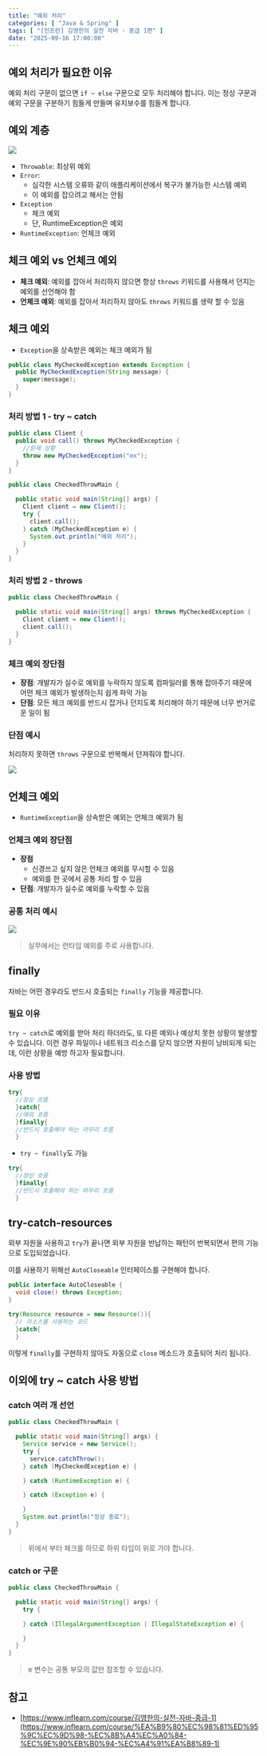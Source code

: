 ```yaml
---
title: "예외 처리"
categories: [ "Java & Spring" ]
tags: [ "[인프런] 김영한의 실전 자바 - 중급 1편" ]
date: "2025-09-16 17:00:00"
---
```


## 예외 처리가 필요한 이유

예외 처리 구문이 없으면 `if ~ else` 구문으로 모두 처리해야 합니다. 이는 정상 구문과 예외 구문을 구분하기 힘들게 만들며 유지보수를 힘들게 합니다.

## 예외 계층

![](/assets/img/_posts/2025/09/2025-09-16-예외-처리/501981826635375.png)

- `Throwable`: 최상위 예외
- `Error`:
  - 심각한 시스템 오류와 같이 애플리케이션에서 복구가 불가능한 시스템 예외
  - 이 예외를 잡으려고 해서는 안됨
- `Exception`
  - 체크 예외
  - 단, RuntimeException은 예외
- `RuntimeException`: 언체크 예외

## 체크 예외 vs 언체크 예외

- **체크 예외**: 예외를 잡아서 처리하지 않으면 항상 `throws` 키워드를 사용해서 던지는 예외를 선언해야 함
- **언체크 예외**: 예외를 잡아서 처리하지 않아도 `throws` 키워드를 생략 할 수 있음

## 체크 예외

- `Exception`을 상속받은 예외는 체크 예외가 됨

```java
public class MyCheckedException extends Exception {
  public MyCheckedException(String message) {
    super(message);
  }
}
```

### 처리 방법 1 - try ~ catch

```java
public class Client {
  public void call() throws MyCheckedException {
    //문제 상황
    throw new MyCheckedException("ex");
  }
}
```

```java
public class CheckedThrowMain {

  public static void main(String[] args) {
    Client client = new Client();
    try {
      client.call();
    } catch (MyCheckedException e) {
      System.out.println("예외 처리");
    }
  }
}
```

### 처리 방법 2 - throws

```java
public class CheckedThrowMain {

  public static void main(String[] args) throws MyCheckedException {
    Client client = new Client();
    client.call();
  }
}
```

### 체크 예외 장단점

- **장점**: 개발자가 실수로 예외를 누락하지 않도록 컴파일러를 통해 잡아주기 때문에 어떤 체크 예외가 발생하는지 쉽게 파악 가능
- **단점**: 모든 체크 예외를 반드시 잡거나 던지도록 처리해야 하기 때문에 너무 번거로운 일이 됨

### 단점 예시

처리하지 못하면 `throws` 구문으로 반복해서 던져줘야 합니다.

![](/assets/img/_posts/2025/09/2025-09-16-예외-처리/502050014667833.png)

## 언체크 예외

- `RuntimeException`을 상속받은 예외는 언체크 예외가 됨

### 언체크 예외 장단점

- **장점**
  - 신경쓰고 싶지 않은 언체크 예외를 무시할 수 있음
  - 예외를 한 곳에서 공통 처리 할 수 있음
- **단점**: 개발자가 실수로 예외를 누락할 수 있음

### 공통 처리 예시

![](/assets/img/_posts/2025/09/2025-09-16-예외-처리/502067971857500.png)

> 실무에서는 런타임 예외를 주로 사용합니다.

## finally

자바는 어떤 경우라도 반드시 호출되는 `finally` 기능을 제공합니다.

### 필요 이유

`try ~ catch`로 예외를 받아 처리 하더라도, 또 다른 예외나 예상치 못한 상황이 발생할 수 있습니다. 이런 경우 파일이나 네트워크 리소스를 닫지 않으면 자원이 낭비되게 되는데, 이런 상황을 예방 하고자
필요합니다.

### 사용 방법

```java
try{
  //정상 흐름
  }catch{
  //예외 흐름
  }finally{
  //반드시 호출해야 하는 마무리 흐름
  }
```

- `try ~ finally`도 가능

```java
try{
  //정상 흐름
  }finally{
  //반드시 호출해야 하는 마무리 흐름
  }
```

## try-catch-resources

외부 자원을 사용하고 `try`가 끝나면 외부 자원을 반납하는 패턴이 반복되면서 편의 기능으로 도입되었습니다.

이를 사용하기 위해선 `AutoCloseable` 인터페이스를 구현해야 합니다.

```java
public interface AutoCloseable {
  void close() throws Exception;
}
```

```java
try(Resource resource = new Resource()){
  // 리소스를 사용하는 코드
  }catch{
  }
```

이렇게 `finally`를 구현하지 않아도 자동으로 `close` 메소드가 호출되어 처리 됩니다.

## 이외에 try ~ catch 사용 방법

### catch 여러 개 선언

```java
public class CheckedThrowMain {

  public static void main(String[] args) {
    Service service = new Service();
    try {
      service.catchThrow();
    } catch (MyCheckedException e) {

    } catch (RuntimeException e) {

    } catch (Exception e) {

    }
    System.out.println("정상 종료");
  }
}
```

> 위에서 부터 체크를 하므로 하위 타입이 위로 가야 합니다.

### catch or 구문

```java
public class CheckedThrowMain {

  public static void main(String[] args) {
    try {

    } catch (IllegalArgumentException | IllegalStateException e) {

    }
  }
}

```

> e 변수는 공통 부모의 값만 참조할 수 있습니다.

## 참고

- [https://www.inflearn.com/course/김영한의-실전-자바-중급-1](https://www.inflearn.com/course/%EA%B9%80%EC%98%81%ED%95%9C%EC%9D%98-%EC%8B%A4%EC%A0%84-%EC%9E%90%EB%B0%94-%EC%A4%91%EA%B8%89-1)
